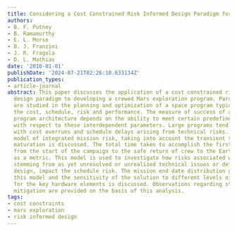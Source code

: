 ```yaml
---
title: Considering a Cost Constrained Risk Informed Design Paradigm for NASA
authors:
- B. F. Putney
- B. Ramamurthy
- E. L. Morse
- B. J. Franzini
- J. R. Fragola
- D. L. Mathias
date: '2010-01-01'
publishDate: '2024-07-21T02:26:10.633134Z'
publication_types:
- article-journal
abstract: This paper discusses the application of a cost constrained risk informed
  design paradigm to developing a crewed Mars exploration program. Parameters that
  are studied in the planning and optimization of a space program typically include
  the cost, schedule, risk and performance. The measure of success of a given space
  program architecture depends on the ability to meet certain predefined criteria
  with respect to these interdependent parameters. Large programs tend to be beset
  with cost overruns and schedule delays arising from technical risks. A notional
  model of integrated mission risk, taking into account the transient trends of hardware
  maturation is discussed. The total time taken to accomplish the first complete mission-
  from the start of the campaign to the safe return of crew to the Earth is considered
  as a metric. This model is used to investigate how risks associated with hardware,
  stemming from as yet unresolved or unrealized technical issues or defects in the
  design, impact the schedule risk. The mission end date distribution generated by
  this model and the sensitivity of the solution to different levels of initial maturity
  for the key hardware elements is discussed. Observations regarding strategic risk
  mitigation are provided on the basis of this analysis.
tags:
- cost constraints
- mars exploration
- risk informed design
---
```

